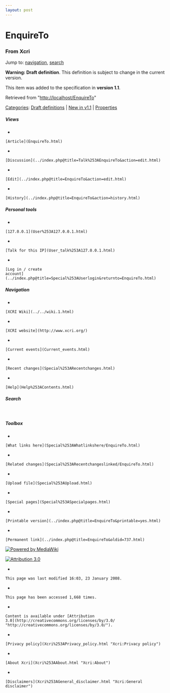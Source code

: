 ```yaml
---
layout: post
---
```








EnquireTo 
=========













### From Xcri 







Jump to: [navigation](EnquireTo.html#column-one),
[search](EnquireTo.html#searchInput)





**Warning: Draft definition**. This definition is subject to change in
the current version.





This item was added to the specification in **version 1.1**.





Retrieved from
"[http://localhost/EnquireTo](EnquireTo.html)"





[Categories](Special%253ACategories.html "Special:Categories"): [Draft
definitions](Category%253ADraft_definitions.html "Category:Draft definitions")
| [New in
v1.1](Category%253ANew_in_v1.1.html "Category:New in v1.1") |
[Properties](Category%253AProperties.html "Category:Properties")

















##### Views



-   

    

    [Article](EnquireTo.html)
-   

    

    [Discussion](../index.php@title=Talk%253AEnquireTo&action=edit.html)
-   

    

    [Edit](../index.php@title=EnquireTo&action=edit.html)
-   

    

    [History](../index.php@title=EnquireTo&action=history.html)







##### Personal tools



-   

    

    [127.0.0.1](User%253A127.0.0.1.html)
-   

    

    [Talk for this IP](User_talk%253A127.0.0.1.html)
-   

    

    [Log in / create
    account](../index.php@title=Special%253AUserlogin&returnto=EnquireTo.html)











[](../../wiki.1.html "XCRI Wiki")





##### Navigation



-   

    

    [XCRI Wiki](../../wiki.1.html)
-   

    

    [XCRI website](http://www.xcri.org/)
-   

    

    [Current events](Current_events.html)
-   

    

    [Recent changes](Special%253ARecentchanges.html)
-   

    

    [Help](Help%253AContents.html)







##### Search





 









##### Toolbox



-   

    

    [What links here](Special%253AWhatlinkshere/EnquireTo.html)
-   

    

    [Related changes](Special%253ARecentchangeslinked/EnquireTo.html)
-   

    

    [Upload file](Special%253AUpload.html)
-   

    

    [Special pages](Special%253ASpecialpages.html)
-   

    

    [Printable version](../index.php@title=EnquireTo&printable=yes.html)
-   

    

    [Permanent link](../index.php@title=EnquireTo&oldid=737.html)















[![Powered by
MediaWiki](../skins/common/images/poweredby_mediawiki_88x31.png)](http://www.mediawiki.org/)





[![Attribution 3.0
](http://i.creativecommons.org/l/by/3.0/88x31.png)](http://creativecommons.org/licenses/by/3.0/)



-   

    

    This page was last modified 16:03, 23 January 2008.
-   

    

    This page has been accessed 1,668 times.
-   

    

    Content is available under [Attribution
    3.0](http://creativecommons.org/licenses/by/3.0/ "http://creativecommons.org/licenses/by/3.0/").
-   

    

    [Privacy policy](Xcri%253APrivacy_policy.html "Xcri:Privacy policy")
-   

    

    [About Xcri](Xcri%253AAbout.html "Xcri:About")
-   

    

    [Disclaimers](Xcri%253AGeneral_disclaimer.html "Xcri:General disclaimer")




